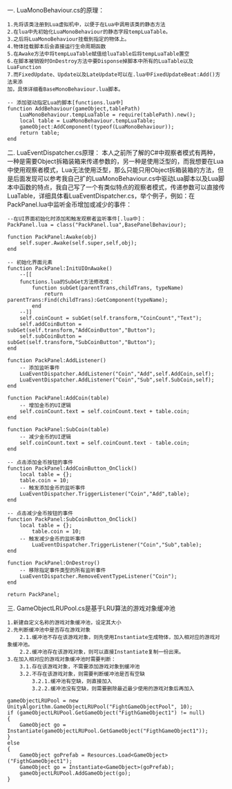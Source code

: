 一. LuaMonoBehaviour.cs的原理：

	1.先将该类注册到Lua虚拟机中，以便于在Lua中调用该类的静态方法
	2.在lua中先初始化LuaMonoBehaviour的静态字段tempLuaTable。
	3.之后将LuaMonoBehaviour挂载到指定的物体上。
	4.物体挂载脚本后会直接运行生命周期函数
	5.在Awake方法中将tempLuaTable赋值给luaTable后将tempLuaTable置空
	6.在脚本被销毁时OnDestroy方法中要Disponse掉脚本中所有的LuaTable以及LuaFunction
	7.而FixedUpdate、Update以及LateUpdate可以在.lua中FixedUpdateBeat:Add()方法来添
	加，具体详细看BaseMonoBehaviour.lua脚本。

	-- 添加驱动指定Lua的脚本[functions.lua中]
	function AddBehaviour(gameObject,tablePath)
	    LuaMonoBehaviour.tempLuaTable = require(tablePath).new();
	    local table = LuaMonoBehaviour.tempLuaTable;
	    gameObject:AddComponent(typeof(LuaMonoBehaviour));
	    return table;
	end

二. LuaEventDispatcher.cs原理：
	本人之前所了解的C#中观察者模式有两种，一种是需要Object拆箱装箱来传递参数的，另一种是使用泛型的，而我想要在Lua中使用观察者模式，Lua无法使用泛型，那么只能只用Object拆箱装箱的方法，但是后面发现可以参考我自己扩的LuaMonoBehaviour.cs中驱动Lua脚本以及Lua脚本中函数的特点，我自己写了一个有类似特点的观察者模式，传递参数可以直接传LuaTable，详细具体看LuaEventDispatcher.cs，举个例子，例如：在PackPanel.lua中监听金币增加或减少的事件：
	
	--在UI界面初始化时添加和触发观察者监听事件[.lua中]：
	PackPanel.lua = class("PackPanel.lua",BasePanelBehaviour);

	function PackPanel:Awake(obj)
		self.super.Awake(self.super,self,obj);
	end

	-- 初始化界面元素
	function PackPanel:InitUIOnAwake()
		--[[ 
		functions.lua的SubGet方法修改成：
			function subGet(parentTrans,childTrans, typeName)		
				return parentTrans:Find(childTrans):GetComponent(typeName);
			end
		--]] 
		self.coinCount = subGet(self.transform,"CoinCount","Text");
		self.addCoinButton = subGet(self.transform,"AddCoinButton","Button");
		self.subCoinButton = subGet(self.transform,"SubCoinButton","Button");
	end

	function PackPanel:AddListener()
		-- 添加监听事件
		LuaEventDispatcher.AddListener("Coin","Add",self.AddCoin,self);
		LuaEventDispatcher.AddListener("Coin","Sub",self.SubCoin,self);
	end

	function PackPanel:AddCoin(table)
		-- 增加金币的UI逻辑
		self.coinCount.text = self.coinCount.text + table.coin;
	end

	function PackPanel:SubCoin(table)
		-- 减少金币的UI逻辑
		self.coinCount.text = self.coinCount.text - table.coin;
	end

	-- 点击添加金币按钮的事件
	function PackPanel:AddCoinButton_OnClick()
		local table = {};
		table.coin = 10;
		-- 触发添加金币的监听事件
		LuaEventDispatcher.TriggerListener("Coin","Add",table);
	end

	-- 点击减少金币按钮的事件
	function PackPanel:SubCoinButton_OnClick()
	   	local table = {};
	    	table.coin = 10;
		-- 触发减少金币的监听事件
	    	LuaEventDispatcher.TriggerListener("Coin","Sub",table);
	end

	function PackPanel:OnDestroy()
		-- 移除指定事件类型的所有监听事件
		LuaEventDispatcher.RemoveEventTypeListener("Coin");
	end

	return PackPanel;

三. GameObjectLRUPool.cs是基于LRU算法的游戏对象缓冲池

	1.新建自定义名称的游戏对象缓冲池，设定其大小
	2.先判断缓冲池中是否存在游戏对象
		2.1.缓冲池不存在该游戏对象，则先使用Instantiate生成物体，加入相对应的游戏对象缓冲池。
		2.2.缓冲池存在该游戏对象，则可以直接Instantiate复制一份出来。
	3.在加入相对应的游戏对象缓冲池时需要判断：
		3.1.存在该游戏对象，不需要添加游戏对象到缓冲池
		3.2.不存在该游戏对象，则需要判断缓冲池是否有空缺
			3.2.1.缓冲池有空缺，则直接加入
			3.2.2.缓冲池没有空缺，则需要删除最近最少使用的游戏对象后再加入

	gameObjectLRUPool = new UnityAlgorithm.GameObjectLRUPool("FightGameObjectPool", 10);
	if (gameObjectLRUPool.GetGameObject("FigthGameObject1") != null)
	{
		GameObject go = Instantiate(gameObjectLRUPool.GetGameObject("FigthGameObject1"));
	}
	else
	{
		GameObject goPrefab = Resources.Load<GameObject>("FigthGameObject1");
		GameObject go = Instantiate<GameObject>(goPrefab);
		gameObjectLRUPool.AddGameObject(go);
	}
